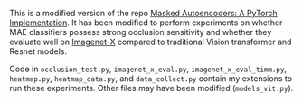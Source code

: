 This is a modified version of the repo [Masked Autoencoders: A PyTorch Implementation](https://github.com/facebookresearch/mae). It has been modified to perform experiments on whether MAE classifiers possess strong occlusion sensitivity and whether they evaluate well on [Imagenet-X](https://facebookresearch.github.io/imagenetx/site/home) compared to traditional Vision transformer and Resnet models.

Code in `occlusion_test.py`, `imagenet_x_eval.py`, `imagenet_x_eval_timm.py`, `heatmap.py`, `heatmap_data.py`, and `data_collect.py` contain my extensions to run these experiments. Other files may have been modified (`models_vit.py`).